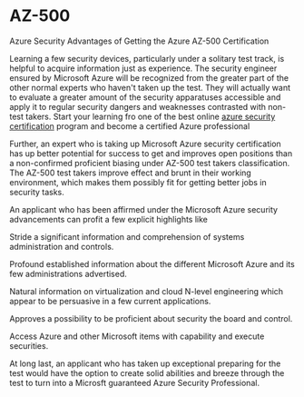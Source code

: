 # AZ-500
Azure Security 
Advantages of Getting the Azure AZ-500 Certification 

Learning a few security devices, particularly under a solitary test track, is helpful to acquire information just as experience. The security engineer ensured by Microsoft Azure will be recognized from the greater part of the other normal experts who haven't taken up the test. They will actually want to evaluate a greater amount of the security apparatuses accessible and apply it to regular security dangers and weaknesses contrasted with non-test takers. Start your learning fro one of the best online <a href=https://intellipaat.com/microsoft-azure-security-technologies-az-500-training/>azure security certification</a> program and become a certified Azure professional

Further, an expert who is taking up Microsoft Azure security certification has up better potential for success to get and improves open positions than a non-confirmed proficient biasing under AZ-500 test takers classification. The AZ-500 test takers improve effect and brunt in their working environment, which makes them possibly fit for getting better jobs in security tasks. 

An applicant who has been affirmed under the Microsoft Azure security advancements can profit a few explicit highlights like 

Stride a significant information and comprehension of systems administration and controls. 

Profound established information about the different Microsoft Azure and its few administrations advertised. 

Natural information on virtualization and cloud N-level engineering which appear to be persuasive in a few current applications. 

Approves a possibility to be proficient about security the board and control. 

Access Azure and other Microsoft items with capability and execute securities. 

At long last, an applicant who has taken up exceptional preparing for the test would have the option to create solid abilities and breeze through the test to turn into a Microsft guaranteed Azure Security Professional.
